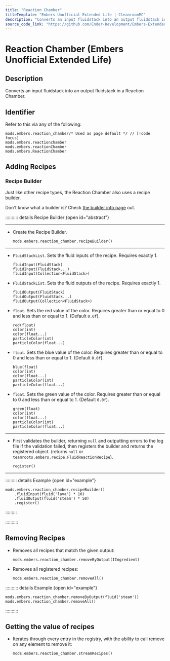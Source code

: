 ```yaml
---
title: "Reaction Chamber"
titleTemplate: "Embers Unofficial Extended Life | CleanroomMC"
description: "Converts an input fluidstack into an output fluidstack in a Reaction Chamber."
source_code_link: "https://github.com/Ender-Development/Embers-Extended-Life/blob/master/src/main/java/teamroots/embers/compat/groovyscript/ReactionChamber.java"
---
```


# Reaction Chamber (Embers Unofficial Extended Life)

## Description

Converts an input fluidstack into an output fluidstack in a Reaction Chamber.

## Identifier

Refer to this via any of the following:

```groovy:no-line-numbers {1}
mods.embers.reaction_chamber/* Used as page default */ // [!code focus]
mods.embers.reactionchamber
mods.embers.reactionChamber
mods.embers.ReactionChamber
```


## Adding Recipes

### Recipe Builder

Just like other recipe types, the Reaction Chamber also uses a recipe builder.

Don't know what a builder is? Check [the builder info page](../../getting_started/builder.md) out.

:::::::::: details Recipe Builder {open id="abstract"}

---

- Create the Recipe Builder.

    ```groovy:no-line-numbers
    mods.embers.reaction_chamber.recipeBuilder()
    ```

---

- `FluidStackList`. Sets the fluid inputs of the recipe. Requires exactly 1.

    ```groovy:no-line-numbers
    fluidInput(FluidStack)
    fluidInput(FluidStack...)
    fluidInput(Collection<FluidStack>)
    ```

- `FluidStackList`. Sets the fluid outputs of the recipe. Requires exactly 1.

    ```groovy:no-line-numbers
    fluidOutput(FluidStack)
    fluidOutput(FluidStack...)
    fluidOutput(Collection<FluidStack>)
    ```

- `float`. Sets the red value of the color. Requires greater than or equal to 0 and less than or equal to 1. (Default `0.0f`).

    ```groovy:no-line-numbers
    red(float)
    color(int)
    color(float...)
    particleColor(int)
    particleColor(float...)
    ```

- `float`. Sets the blue value of the color. Requires greater than or equal to 0 and less than or equal to 1. (Default `0.0f`).

    ```groovy:no-line-numbers
    blue(float)
    color(int)
    color(float...)
    particleColor(int)
    particleColor(float...)
    ```

- `float`. Sets the green value of the color. Requires greater than or equal to 0 and less than or equal to 1. (Default `0.0f`).

    ```groovy:no-line-numbers
    green(float)
    color(int)
    color(float...)
    particleColor(int)
    particleColor(float...)
    ```

---

- First validates the builder, returning `null` and outputting errors to the log file if the validation failed, then registers the builder and returns the registered object. (returns `null` or `teamroots.embers.recipe.FluidReactionRecipe`).

    ```groovy:no-line-numbers
    register()
    ```

---

::::::::: details Example {open id="example"}
```groovy:no-line-numbers
mods.embers.reaction_chamber.recipeBuilder()
    .fluidInput(fluid('lava') * 10)
    .fluidOutput(fluid('steam') * 50)
    .register()
```

:::::::::

::::::::::

## Removing Recipes

- Removes all recipes that match the given output:

    ```groovy:no-line-numbers
    mods.embers.reaction_chamber.removeByOutput(IIngredient)
    ```

- Removes all registered recipes:

    ```groovy:no-line-numbers
    mods.embers.reaction_chamber.removeAll()
    ```

:::::::::: details Example {open id="example"}
```groovy:no-line-numbers
mods.embers.reaction_chamber.removeByOutput(fluid('steam'))
mods.embers.reaction_chamber.removeAll()
```

::::::::::

## Getting the value of recipes

- Iterates through every entry in the registry, with the ability to call remove on any element to remove it:

    ```groovy:no-line-numbers
    mods.embers.reaction_chamber.streamRecipes()
    ```
